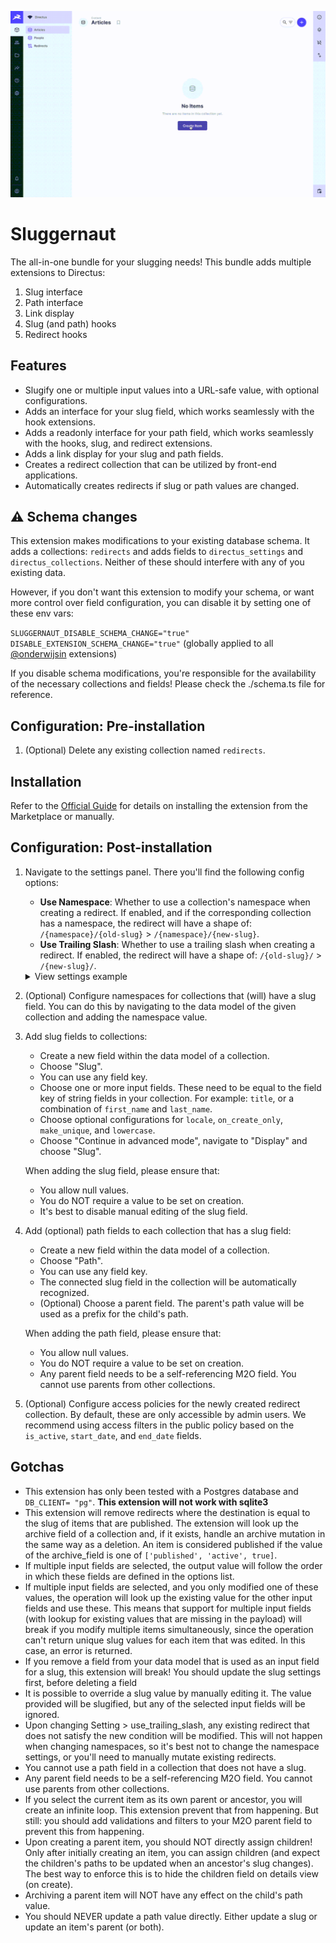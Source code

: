 ![](https://raw.githubusercontent.com/onderwijsin/directus-extensions/main/packages/directus-bundle-sluggernaut/docs/sluggernaut_main.gif)

# Sluggernaut
The all-in-one bundle for your slugging needs! This bundle adds multiple extensions to Directus:
1. Slug interface
2. Path interface
3. Link display
4. Slug (and path) hooks
5. Redirect hooks


## Features
- Slugify one or multiple input values into a URL-safe value, with optional configurations.
- Adds an interface for your slug field, which works seamlessly with the hook extensions.
- Adds a readonly interface for your path field, which works seamlessly with the hooks, slug, and redirect extensions.
- Adds a link display for your slug and path fields.
- Creates a redirect collection that can be utilized by front-end applications.
- Automatically creates redirects if slug or path values are changed.

## ⚠️ Schema changes
This extension makes modifications to your existing database schema. It adds a collections: `redirects` and adds fields to `directus_settings` and `directus_collections`. Neither of these should interfere with any of you existing data.

However, if you don't want this extension to modify your schema, or want more control over field configuration, you can disable it by setting one of these env vars:

`SLUGGERNAUT_DISABLE_SCHEMA_CHANGE="true"`   
`DISABLE_EXTENSION_SCHEMA_CHANGE="true"` (globally applied to all [@onderwijsin](https://github.com/onderwijsin/directus-extensions/tree/feat/cache-flush) extensions)   
   
If you disable schema modifications, you're responsible for the availability of the necessary collections and fields! Please check the ./schema.ts file for reference.

## Configuration: Pre-installation
1. (Optional) Delete any existing collection named `redirects`.

## Installation
Refer to the [Official Guide](https://docs.directus.io/extensions/installing-extensions.html) for details on installing the extension from the Marketplace or manually.

## Configuration: Post-installation
1. Navigate to the settings panel. There you'll find the following config options:
   - **Use Namespace**: Whether to use a collection's namespace when creating a redirect. If enabled, and if the corresponding collection has a namespace, the redirect will have a shape of: `/{namespace}/{old-slug}` > `/{namespace}/{new-slug}`.
   - **Use Trailing Slash**: Whether to use a trailing slash when creating a redirect. If enabled, the redirect will have a shape of: `/{old-slug}/` > `/{new-slug}/`.
   <details>
      <summary>View settings example</summary>
      ![](https://raw.githubusercontent.com/onderwijsin/directus-extensions/main/packages/directus-bundle-sluggernaut/docs/sluggernaut_settings.gif)
   </details>

2. (Optional) Configure namespaces for collections that (will) have a slug field. You can do this by navigating to the data model of the given collection and adding the namespace value.
   
3. Add slug fields to collections:
   - Create a new field within the data model of a collection.
   - Choose "Slug".
   - You can use any field key.
   - Choose one or more input fields. These need to be equal to the field key of string fields in your collection. For example: `title`, or a combination of `first_name` and `last_name`.
   - Choose optional configurations for `locale`, `on_create_only`, `make_unique`, and `lowercase`.
   - Choose "Continue in advanced mode", navigate to "Display" and choose "Slug".
   
   When adding the slug field, please ensure that:
   - You allow null values.
   - You do NOT require a value to be set on creation.
   - It's best to disable manual editing of the slug field.

4. Add (optional) path fields to each collection that has a slug field:
   - Create a new field within the data model of a collection.
   - Choose "Path".
   - You can use any field key.
   - The connected slug field in the collection will be automatically recognized.
   - (Optional) Choose a parent field. The parent's path value will be used as a prefix for the child's path. 

   When adding the path field, please ensure that:
   - You allow null values.
   - You do NOT require a value to be set on creation.
   - Any parent field needs to be a self-referencing M2O field. You cannot use parents from other collections.

5. (Optional) Configure access policies for the newly created redirect collection. By default, these are only accessible by admin users. We recommend using access filters in the public policy based on the `is_active`, `start_date`, and `end_date` fields.

## Gotchas
- This extension has only been tested with a Postgres database and `DB_CLIENT= "pg"`. **This extension will not work with sqlite3**
- This extension will remove redirects where the destination is equal to the slug of items that are published. The extension will look up the archive field of a collection and, if it exists, handle an archive mutation in the same way as a deletion. An item is considered published if the value of the archive_field is one of `['published', 'active', true]`.
- If multiple input fields are selected, the output value will follow the order in which these fields are defined in the options list.
- If multiple input fields are selected, and you only modified one of these values, the operation will look up the existing value for the other input fields and use these. This means that support for multiple input fields (with lookup for existing values that are missing in the payload) will break if you modify multiple items simultaneously, since the operation can't return unique slug values for each item that was edited. In this case, an error is returned.
- If you remove a field from your data model that is used as an input field for a slug, this extension will break! You should update the slug settings first, before deleting a field
- It is possible to override a slug value by manually editing it. The value provided will be slugified, but any of the selected input fields will be ignored.
- Upon changing Setting > use_trailing_slash, any existing redirect that does not satisfy the new condition will be modified. This will not happen when changing namespaces, so it's best not to change the namespace settings, or you'll need to manually mutate existing redirects.
- You cannot use a path field in a collection that does not have a slug.
- Any parent field needs to be a self-referencing M2O field. You cannot use parents from other collections.
- If you select the current item as its own parent or ancestor, you will create an infinite loop. This extension prevent that from happening. But still: you should add validations and filters to your M2O parent field to prevent this from happening.
- Upon creating a parent item, you should NOT directly assign children! Only after initially creating an item, you can assign children (and expect the children's paths to be updated when an ancestor's slug changes). The best way to enforce this is to hide the children field on details view (on create).
- Archiving a parent item will NOT have any effect on the child's path value.
- You should NEVER update a path value directly. Either update a slug or update an item's parent (or both).
